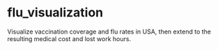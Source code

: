 # flu_visualization
Visualize vaccination coverage and flu rates in USA, then extend to the resulting medical cost and lost work hours.
